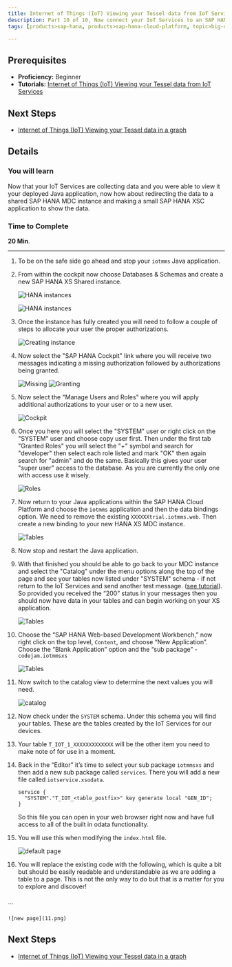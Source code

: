 ```yaml
---
title: Internet of Things (IoT) Viewing your Tessel data from IoT Services through SAP HANA XS
description: Part 10 of 10, Now connect your IoT Services to an SAP HANA MDC instance and show the data using SAP HANA XS
tags: [products>sap-hana, products>sap-hana-cloud-platform, topic>big-data, topic>internet-of-things, tutorial>beginner ]

---
```


## Prerequisites  
 - **Proficiency:** Beginner
 - **Tutorials:** [Internet of Things (IoT) Viewing your Tessel data from IoT Services](http://go.sap.com/developer/tutorials/iot-part9-hcp-services-viewdata.html)

## Next Steps
 - [Internet of Things (IoT) Viewing your Tessel data in a graph](http://go.sap.com/developer/tutorials/iot-part12-hcp-services-xsgraph.html)



## Details
### You will learn  
Now that your IoT Services are collecting data and you were able to view it your deployed Java application, now how about redirecting the data to a shared SAP HANA MDC instance and making a small SAP HANA XSC application to show the data.  


### Time to Complete
**20 Min**.

---

1. To be on the safe side go ahead and stop your `iotmms` Java application.


2. From within the cockpit now choose Databases & Schemas and create a new SAP HANA XS Shared instance. 

    ![HANA instances](1.png)

    ![HANA instances](2.png)

3. Once the instance has fully created you will need to follow a couple of steps to allocate your user the proper authorizations.

	![Creating instance](3.png) 

4. Now select the "SAP HANA Cockpit" link where you will receive two messages indicating a missing authorization followed by authorizations being granted.

	![Missing](4.png) 
	![Granting](5.png) 
	
5. Now select the "Manage Users and Roles" where you will apply additional authorizations to your user or to a new user.

	![Cockpit](6.png) 

6. Once you here you will select the "SYSTEM" user or right click on the "SYSTEM" user and choose copy user first. Then under the first tab "Granted Roles" you will select the "+" symbol and search for "developer" then select each role listed and mark "OK" then again search for "admin" and do the same. Basically this gives your user "super user" access to the database. As you are currently the only one with access use it wisely.

	![Roles](7.png) 

7. Now return to your Java applications within the SAP HANA Cloud Platform and choose the `iotmms` application and then the data bindings option. We need to remove the existing `XXXXXXtrial.iotmms.web`. Then create a  new binding to your new HANA XS MDC instance.

	![Tables](8.png)

7. Now stop and restart the Java application.

8. With that finished you should be able to go back to your MDC instance and select the "Catalog" under the menu options along the top of the page and see your tables now listed under "SYSTEM" schema - if not return to the IoT Services and send another test message. ([see tutorial](http://go.sap.com/developer/tutorials/iot-part7-add-device.html)). So provided you received the “200” status in your messages then you should now have data in your tables and can begin working on your XS application.

	![Tables](9.png) 

9. Choose the “SAP HANA Web-based Development Workbench,” now right click on the top level, `Content`, and choose “New Application”. Choose the “Blank Application” option and the “sub package” - `codejam.iotmmsxs`

	![Tables](9.png) 

11. Now switch to the catalog view to determine the next values you will need.

    ![catalog](9.png)

12. Now check under the `SYSTEM` schema. Under this schema you will find your tables. These are the tables created by the IoT Services for our devices.

13. Your table `T_IOT_1_XXXXXXXXXXXXX` will be the other item you need to make note of for use in a moment. 

16. Back in the “Editor” it’s time to select your sub package `iotmmsxs` and then add a new sub package called `services`. There you will add a new file called `iotservice.xsodata`.

	```
	service {
	  "SYSTEM"."T_IOT_<table_postfix>" key generate local "GEN_ID";
	}
	```

	So this file you can open in your web browser right now and have full access to all of the built in odata functionality.

17. You will use this when modifying the `index.html` file.

	![default page](10.png)

18. You will replace the existing code with the following, which is quite a bit but should be easily readable and understandable as we are adding a table to a page. This is not the only way to do but that is a matter for you to explore and discover!

	```
<!DOCTYPE HTML> <html> <head>	 <meta http-equiv="X-UA-Compatible" content="IE=edge" />	 <meta charset="UTF-8"/>	 <title>My Sensor Data</title>	 <script id='sap-ui-bootstrap'	 	src='/sap/ui5/1/resources/sap-ui-core.js'	 	data-sap-ui-theme='sap_goldreflection'	 	data-sap-ui-libs='sap.ui.core,sap.ui.commons,sap.ui.table'> 	</script>	 <script language="JavaScript">		 var oModel = new sap.ui.model.odata.ODataModel("/codejam/iotmmsxs/services/iotservice.xsodata/", false);		 var arrayHeaders = new Array();		 oTable = new sap.ui.table.Table("test",{tableId: "tableID", visibleRowCount: 10});		 //Bring the table onto the UI		 oTable.placeAt("sensor_table");		 //Table Column Definitions		 var oMeta = oModel.getServiceMetadata();		 var oControl;		 for ( var i = 0; i < oMeta.dataServices.schema[0].entityType[0].property.length; i++) {		    var property = oMeta.dataServices.schema[0].entityType[0].property[i];		    oControl = new sap.ui.commons.TextField().bindProperty("value",property.name);		    oTable.addColumn(new sap.ui.table.Column({label:new sap.ui.commons.Label({text: property.name}), template: oControl, sortProperty: property.name, filterProperty: property.name, filterOperator: sap.ui.model.FilterOperator.EQ, flexible: true, width: "125px" }));		 }		 oTable.setModel(oModel);		 var sort1 = new sap.ui.model.Sorter("C_TIMESTAMP");		 oTable.bindRows("/<MESSAGE_ID>",sort1);	 </script> </head> <body>      <div id="sensor_table"/> </body> </html>	```

	![new page](11.png)


## Next Steps
 - [Internet of Things (IoT) Viewing your Tessel data in a graph](http://go.sap.com/developer/tutorials/iot-part12-hcp-services-xsgraph.html)
